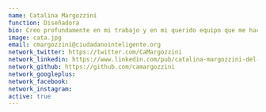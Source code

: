 ```yaml
---
name: Catalina Margozzini
function: Diseñadora
bio: Creo profundamente en mi trabajo y en mi querido equipo que me hace cada día más data nerd.
image: cata.jpg
email: cmargozzini@ciudadanointeligente.org
network_twitter: https://twitter.com/CaMargozzini
network_linkedin: https://www.linkedin.com/pub/catalina-margozzini-del-valle/33/377/39a
network_github: https://github.com/camargozzini
network_googleplus:
network_facebook:
network_instagram:
active: true
---
```

